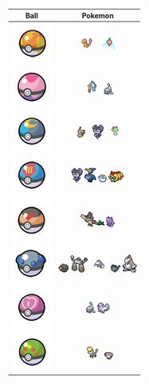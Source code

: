 Ball | Pokemon 
:---: | :---: 
![](asset/pokemon-ball/fastball.png) | ![](asset/pokemon/4.png) ![](asset/pokemon/479.png) 
![](asset/pokemon-ball/dreamball.png) | ![](asset/pokemon/679.png) ![](asset/pokemon/856.png)
![](asset/pokemon-ball/moonball.png) | ![](asset/pokemon/778.png) ![](asset/pokemon/876.png) ![](asset/pokemon/280.png)
![](asset/pokemon-ball/lureball.png) | ![](asset/pokemon/876.png) ![](asset/pokemon/845.png) ![](asset/pokemon/554.1.png) ![](asset/pokemon/870.png)
![](asset/pokemon-ball/levelball.png) | ![](asset/pokemon/83.1.png) ![](asset/pokemon/848.png)
![](asset/pokemon-ball/heavyball.png) | ![](asset/pokemon/837.png) ![](asset/pokemon/874.png) ![](asset/pokemon/529.png) ![](asset/pokemon/821.png) ![](asset/pokemon/884.png)
![](asset/pokemon-ball/loveball.png) | ![](asset/pokemon/856.png) ![](asset/pokemon/77.1.png)
![](asset/pokemon-ball/friendball.png) | ![](asset/pokemon/782.png) ![](asset/pokemon/854.png)
 